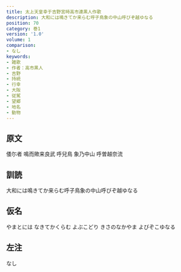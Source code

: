 ```yaml
---
title: 太上天皇幸于吉野宮時高市連黒人作歌
description: 大和には鳴きてか来らむ呼子鳥象の中山呼びぞ越ゆなる
position: 70
category: 巻1
version: '1.0'
volume: 1
comparison:
- なし
keywords:
- 雑歌
- 作者：高市黒人
- 吉野
- 持統
- 行幸
- 大阪
- 従駕
- 望郷
- 地名
- 動物
---
```


## 原文

倭尓者 鳴而歟来良武 呼兒鳥 象乃中山 呼曽越奈流

## 訓読

大和には鳴きてか来らむ呼子鳥象の中山呼びぞ越ゆなる

## 仮名

やまとには なきてかくらむ よぶこどり きさのなかやま よびぞこゆなる

## 左注

なし
